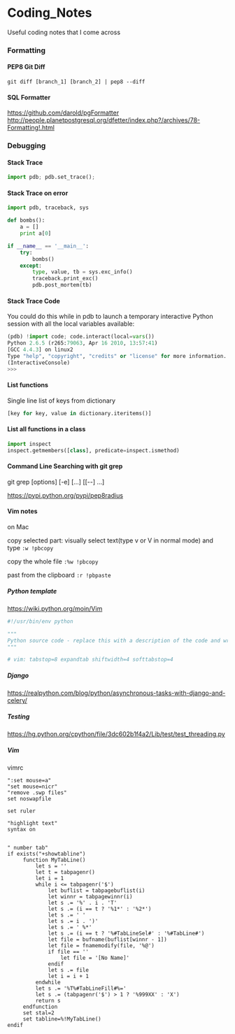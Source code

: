 # Coding_Notes
Useful coding notes that I come across

### Formatting

#### PEP8 Git Diff

```
git diff [branch_1] [branch_2] | pep8 --diff
```

#### SQL Formatter

https://github.com/darold/pgFormatter
http://people.planetpostgresql.org/dfetter/index.php?/archives/78-Formatting!.html
### Debugging

#### Stack Trace
```python
import pdb; pdb.set_trace(); 
```
#### Stack Trace on error

```python
import pdb, traceback, sys

def bombs():
    a = []
    print a[0]

if __name__ == '__main__':
    try:
        bombs()
    except:
        type, value, tb = sys.exc_info()
        traceback.print_exc()
        pdb.post_mortem(tb)
```
#### Stack Trace Code

You could do this while in pdb to launch a temporary interactive Python session with all the local variables available:
```python
(pdb) !import code; code.interact(local=vars())
Python 2.6.5 (r265:79063, Apr 16 2010, 13:57:41) 
[GCC 4.4.3] on linux2
Type "help", "copyright", "credits" or "license" for more information.
(InteractiveConsole)
>>> 
```

#### List functions
Single line list of keys from dictionary
```python
[key for key, value in dictionary.iteritems()]
```
#### List all functions in a class
```python
import inspect
inspect.getmembers([class], predicate=inspect.ismethod)
```

#### Command Line Searching with git grep

git grep [options] [-e] <pattern> [<rev>...] [[--] <path>...]

<!---
run as root -s
exit root run 'exit'
import timeit #time functions
http://beyondgrep.com/ for grep text search tool
-->

https://pypi.python.org/pypi/pep8radius
#### Vim notes

on Mac

copy selected part: visually select text(type v or V in normal mode) and type ```:w !pbcopy```

copy the whole file ```:%w !pbcopy```

past from the clipboard ```:r !pbpaste```



##### Python template

https://wiki.python.org/moin/Vim

```python
#!/usr/bin/env python

"""
Python source code - replace this with a description of the code and write the code below this text.
"""

# vim: tabstop=8 expandtab shiftwidth=4 softtabstop=4
```

##### Django 

https://realpython.com/blog/python/asynchronous-tasks-with-django-and-celery/

##### Testing
https://hg.python.org/cpython/file/3dc602b1f4a2/Lib/test/test_threading.py

##### Vim
vimrc
```
":set mouse=a"
"set mouse=nicr" 
"remove .swp files"
set noswapfile 

set ruler

"highlight text"
syntax on


" number tab"
if exists("+showtabline")
     function MyTabLine()
         let s = ''
         let t = tabpagenr()
         let i = 1
         while i <= tabpagenr('$')
             let buflist = tabpagebuflist(i)
             let winnr = tabpagewinnr(i)
             let s .= '%' . i . 'T'
             let s .= (i == t ? '%1*' : '%2*')
             let s .= ' '
             let s .= i . ')'
             let s .= ' %*'
             let s .= (i == t ? '%#TabLineSel#' : '%#TabLine#')
             let file = bufname(buflist[winnr - 1])
             let file = fnamemodify(file, '%@')
             if file == ''
                 let file = '[No Name]'
             endif
             let s .= file
             let i = i + 1
         endwhile
         let s .= '%T%#TabLineFill#%='
         let s .= (tabpagenr('$') > 1 ? '%999XX' : 'X')
         return s
     endfunction
     set stal=2
     set tabline=%!MyTabLine()
endif
```
